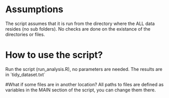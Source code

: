 # Assumptions
The script assumes that it is run from the directory where the ALL data resides (no sub folders). No checks are done on the existance of the directories or files.

# How to use the script?
Run the script (run_analysis.R), no parameters are needed. The results are in ´tidy_dataset.txt´

#What if some files are in another location?
All paths to files are defined as variables in the MAIN section of the script, you can change them there.

  

